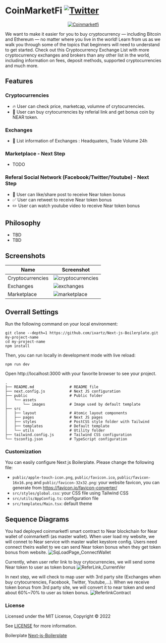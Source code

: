# CoinMarketFi [![Twitter](https://img.shields.io/twitter/url/https/twitter.com/cloudposse.svg?style=social&label=Follow%20%40nate0922)](https://twitter.com/nate0922)

<p align="center">
  <a href="https://coinmarketfi.com"><img src="https://user-images.githubusercontent.com/2002871/154780788-20126787-4f2c-42f7-8189-674cc32f98f3.png" alt="Coinmarketfi"></a>
</p>

We want to make it easier for you to buy cryptocurrency — including Bitcoin and Ethereum — no matter where you live in the world! Learn from us as we walk you through some of the topics that beginners will need to understand to get started. Check out this Cryptocurrency Exchange List with more cryptocurrency exchanges and brokers than any other list in the world, including information on fees, deposit methods, supported cryptocurrencies and much more.

## Features

### Cryptocurrencies
  - 🔥 User can check price, marketcap, volumne of crytocurrencies.
  - 🎨 User can buy crytocurrencies by referial link and get bonus coin by NEAR token.

### Exchanges
 - 💅 List information of Exchanges : Headquaters, Trade Volume 24h

### Marketplace - Next Step
 - TODO

### Referal Social Network (Facebook/Twitter/Youtube) - Next Step
 - 🎉 User can like/share post to receive Near token bonus
 - ✅ User can retweet to receive Near token bonus
 - ✏️ User can watch youtube video to receive Near token bonus

## Philosophy

- TBD
- TBD

## Screenshots

|Name|Screenshot|
|-|-|
|Cryptocurrencies|![cryptocurrencies](https://user-images.githubusercontent.com/2002871/154780587-b8d8cddf-075b-4637-b8a9-048af0c5e855.jpg)|
|Exchanges|![exchanges](https://user-images.githubusercontent.com/2002871/154780703-173c4e4c-d462-4012-bc90-9437fb2a0c30.jpg)|
|Marketplace|![marketplace](https://user-images.githubusercontent.com/2002871/154780705-353bbef3-ef4f-4b8e-937e-aa458546af70.jpg)|

## Overrall Settings

Run the following command on your local environment:

```
git clone --depth=1 https://github.com/ixartz/Next-js-Boilerplate.git my-project-name
cd my-project-name
npm install
```

Then, you can run locally in development mode with live reload:

```
npm run dev
```

Open http://localhost:3000 with your favorite browser to see your project.

```
.
├── README.md                # README file
├── next.config.js           # Next JS configuration
├── public                   # Public folder
│   └── assets
│       └── images           # Image used by default template
├── src
│   ├── layout               # Atomic layout components
│   ├── pages                # Next JS pages
│   ├── styles               # PostCSS style folder with Tailwind
│   ├── templates            # Default template
│   └── utils                # Utility folder
├── tailwind.config.js       # Tailwind CSS configuration
└── tsconfig.json            # TypeScript configuration
```

### Customization

You can easily configure Next js Boilerplate. Please change the following file:

- `public/apple-touch-icon.png`, `public/favicon.ico`, `public/favicon-16x16.png` and `public/favicon-32x32.png`: your website favicon, you can generate from https://favicon.io/favicon-converter/
- `src/styles/global.css`: your CSS file using Tailwind CSS
- `src/utils/AppConfig.ts`: configuration file
- `src/templates/Main.tsx`: default theme

## Sequence Diagrams
You had deployed coinmarketfi smart contract to Near blockchain for Near wallet of coinmarketfi (as master wallet).
When user load my website, we will connet to Near service with master wallet keystore config.
Users need connect theirs wallet to we can send Near token bonus when they get token bonus from website.
![SqLoadPage_ConnectWallet](https://user-images.githubusercontent.com/2002871/154780641-c612f2c2-a09f-47cf-8d89-7db7fa94dfbe.jpg)



Currently, when user refer link to buy crytocurrencies, we will send some Near token to user as token bonus
![ReferLink_CurrentVer](https://user-images.githubusercontent.com/2002871/154780652-d53928df-ad15-454c-944b-6f8a75eab461.jpg)


In next step, we will check to map user with 3rd party site (Exchanges when buy crytocurrencies, Facebook, Twitter, Youtube,...). When we receive token bonus from 3rd party site, we will convert it to near token and send about 60%~70% to user as token bonus.
![ReferlinkContract](https://user-images.githubusercontent.com/2002871/154780654-e16097d3-a928-4c6f-815a-9f35d5bf85ab.jpg)


### License

Licensed under the MIT License, Copyright © 2022

See [LICENSE](LICENSE) for more information.

Boilerplate [Next-js-Boilerplate](https://github.com/ixartz/Next-js-Boilerplate)
